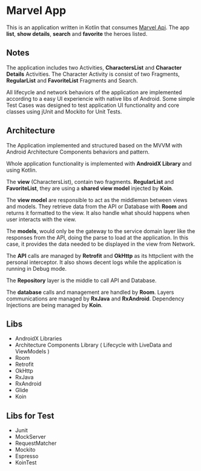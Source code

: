 # Marvel App

This is an application written in Kotlin that consumes [Marvel Api](http://developer.marvel.com/).  The app **list**, **show details**, **search** and **favorite** the heroes listed.


## Notes
The application includes two Activities, **CharactersList** and **Character Details** Activities. The Character Activity is consist of two Fragments, **RegularList** and **FavoriteList** Fragments and Search.

All lifecycle and network behaviors of the application are implemented according to a easy UI experiencie with native libs of Android.
Some simple Test Cases was designed to test application UI functionality and core classes using jUnit and Mockito for Unit Tests.

## Architecture

The Application implemented and structured based on the MVVM with Android Architecture Components behaviors and pattern.

Whole application functionality is implemented with **AndroidX Library** and using Kotlin.

The **view** (CharactersList), contain two fragments. **RegularList** and **FavoriteList**, they are using a **shared view model** injected by **Koin**.

The **view model** are responsible to act as the middleman between views and models. They retrieve data from the API or Database with **Room** and returns it formatted to the view. It also handle what should happens when user interacts with the view.

The **models**, would only be the gateway to the service domain layer like the responses from the API, doing the parse to load at the application. In this case, it provides the data needed to be displayed in the view from Network.

The **API** calls are managed by **Retrofit** and **OkHttp** as its httpclient with the personal interceptor. It also shows decent logs while the application is running in Debug mode.

The **Repository** layer is the middle to call API and Database.

The **database** calls and management are handled by **Room**.
Layers communications are managed by  **RxJava**  and  **RxAndroid**.
Dependency Injections are being managed by  **Koin**.

## Libs
* AndroidX Libraries
* Architecture Components Library ( Lifecycle with LiveData and ViewModels )
* Room
* Retrofit
* OkHttp
* RxJava
* RxAndroid
* Glide
* Koin

## Libs for Test
* Junit
* MockServer
* RequestMatcher
* Mockito
* Espresso
* KoinTest
